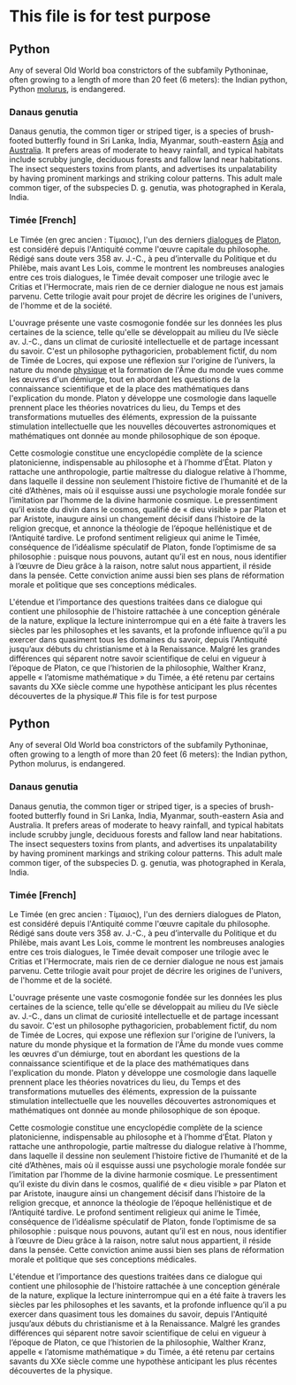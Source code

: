 # This file is for test purpose

## Python

Any of several Old World boa constrictors of the subfamily Pythoninae, 
often growing to a length of more than 20 feet (6 meters): the Indian python, Python [molurus](), is endangered.

### Danaus genutia 	

Danaus genutia, the common tiger or striped tiger, is a species of brush-footed butterfly found in Sri Lanka, India, 
Myanmar, south-eastern [Asia]() and [Australia](). It prefers areas of moderate to heavy rainfall, and typical habitats include 
scrubby jungle, deciduous forests and fallow land near habitations. The insect sequesters toxins from plants, and 
advertises its unpalatability by having prominent markings and striking colour patterns. This adult male common tiger,
of the subspecies D. g. genutia, was photographed in Kerala, India.

### Timée [French]

Le Timée (en grec ancien : Τίμαιος), l'un des derniers [dialogues]() de [Platon](), est considéré depuis l'Antiquité comme 
l'œuvre capitale du philosophe. Rédigé sans doute vers 358 av. J.-C., à peu d’intervalle du Politique et du Philèbe, 
mais avant Les Lois, comme le montrent les nombreuses analogies entre ces trois dialogues, le Timée devait composer une 
trilogie avec le Critias et l'Hermocrate, mais rien de ce dernier dialogue ne nous est jamais parvenu. Cette trilogie 
avait pour projet de décrire les origines de l'univers, de l'homme et de la société.

L'ouvrage présente une vaste cosmogonie fondée sur les données les plus certaines de la science, telle qu'elle se 
développait au milieu du IVe siècle av. J.-C., dans un climat de curiosité intellectuelle et de partage incessant 
du savoir. C'est un philosophe pythagoricien, probablement fictif, du nom de Timée de Locres, qui expose une réflexion
sur l'origine de l’univers, la nature du monde [physique]() et la formation de l'Âme du monde vues comme les œuvres d'un 
démiurge, tout en abordant les questions de la connaissance scientifique et de la place des mathématiques dans 
l'explication du monde. Platon y développe une cosmologie dans laquelle prennent place les théories novatrices du 
lieu, du Temps et des transformations mutuelles des éléments, expression de la puissante stimulation intellectuelle 
que les nouvelles découvertes astronomiques et mathématiques ont donnée au monde philosophique de son époque.

Cette cosmologie constitue une encyclopédie complète de la science platonicienne, indispensable au philosophe et à 
l’homme d’État. Platon y rattache une anthropologie, partie maîtresse du dialogue relative à l’homme, dans laquelle 
il dessine non seulement l’histoire fictive de l’humanité et de la cité d’Athènes, mais où il esquisse aussi 
une psychologie morale fondée sur l’imitation par l’homme de la divine harmonie cosmique. Le pressentiment qu’il 
existe du divin dans le cosmos, qualifié de « dieu visible » par Platon et par Aristote, inaugure ainsi un changement 
décisif dans l’histoire de la religion grecque, et annonce la théologie de l’époque hellénistique et de l’Antiquité 
tardive. Le profond sentiment religieux qui anime le Timée, conséquence de l’idéalisme spéculatif de Platon, fonde 
l’optimisme de sa philosophie : puisque nous pouvons, autant qu’il est en nous, nous identifier à l’œuvre de Dieu 
grâce à la raison, notre salut nous appartient, il réside dans la pensée. Cette conviction anime aussi bien ses plans 
de réformation morale et politique que ses conceptions médicales.

L'étendue et l’importance des questions traitées dans ce dialogue qui contient une philosophie de l'histoire rattachée 
à une conception générale de la nature, explique la lecture ininterrompue qui en a été faite à travers les siècles par 
les philosophes et les savants, et la profonde influence qu’il a pu exercer dans quasiment tous les domaines du savoir, 
depuis l'Antiquité jusqu’aux débuts du christianisme et à la Renaissance. Malgré les grandes différences qui séparent 
notre savoir scientifique de celui en vigueur à l’époque de Platon, ce que l’historien de la philosophie, Walther Kranz, 
appelle « l’atomisme mathématique » du Timée, a été retenu par certains savants du XXe siècle comme une hypothèse 
anticipant les plus récentes découvertes de la physique.# This file is for test purpose

## Python

Any of several Old World boa constrictors of the subfamily Pythoninae, 
often growing to a length of more than 20 feet (6 meters): the Indian python, Python molurus, is endangered.

### Danaus genutia 	

Danaus genutia, the common tiger or striped tiger, is a species of brush-footed butterfly found in Sri Lanka, India, 
Myanmar, south-eastern Asia and Australia. It prefers areas of moderate to heavy rainfall, and typical habitats include 
scrubby jungle, deciduous forests and fallow land near habitations. The insect sequesters toxins from plants, and 
advertises its unpalatability by having prominent markings and striking colour patterns. This adult male common tiger,
of the subspecies D. g. genutia, was photographed in Kerala, India.

### Timée [French]

Le Timée (en grec ancien : Τίμαιος), l'un des derniers dialogues de Platon, est considéré depuis l'Antiquité comme 
l'œuvre capitale du philosophe. Rédigé sans doute vers 358 av. J.-C., à peu d’intervalle du Politique et du Philèbe, 
mais avant Les Lois, comme le montrent les nombreuses analogies entre ces trois dialogues, le Timée devait composer une 
trilogie avec le Critias et l'Hermocrate, mais rien de ce dernier dialogue ne nous est jamais parvenu. Cette trilogie 
avait pour projet de décrire les origines de l'univers, de l'homme et de la société.

L'ouvrage présente une vaste cosmogonie fondée sur les données les plus certaines de la science, telle qu'elle se 
développait au milieu du IVe siècle av. J.-C., dans un climat de curiosité intellectuelle et de partage incessant 
du savoir. C'est un philosophe pythagoricien, probablement fictif, du nom de Timée de Locres, qui expose une réflexion
sur l'origine de l’univers, la nature du monde physique et la formation de l'Âme du monde vues comme les œuvres d'un 
démiurge, tout en abordant les questions de la connaissance scientifique et de la place des mathématiques dans 
l'explication du monde. Platon y développe une cosmologie dans laquelle prennent place les théories novatrices du 
lieu, du Temps et des transformations mutuelles des éléments, expression de la puissante stimulation intellectuelle 
que les nouvelles découvertes astronomiques et mathématiques ont donnée au monde philosophique de son époque.

Cette cosmologie constitue une encyclopédie complète de la science platonicienne, indispensable au philosophe et à 
l’homme d’État. Platon y rattache une anthropologie, partie maîtresse du dialogue relative à l’homme, dans laquelle 
il dessine non seulement l’histoire fictive de l’humanité et de la cité d’Athènes, mais où il esquisse aussi 
une psychologie morale fondée sur l’imitation par l’homme de la divine harmonie cosmique. Le pressentiment qu’il 
existe du divin dans le cosmos, qualifié de « dieu visible » par Platon et par Aristote, inaugure ainsi un changement 
décisif dans l’histoire de la religion grecque, et annonce la théologie de l’époque hellénistique et de l’Antiquité 
tardive. Le profond sentiment religieux qui anime le Timée, conséquence de l’idéalisme spéculatif de Platon, fonde 
l’optimisme de sa philosophie : puisque nous pouvons, autant qu’il est en nous, nous identifier à l’œuvre de Dieu 
grâce à la raison, notre salut nous appartient, il réside dans la pensée. Cette conviction anime aussi bien ses plans 
de réformation morale et politique que ses conceptions médicales.

L'étendue et l’importance des questions traitées dans ce dialogue qui contient une philosophie de l'histoire rattachée 
à une conception générale de la nature, explique la lecture ininterrompue qui en a été faite à travers les siècles par 
les philosophes et les savants, et la profonde influence qu’il a pu exercer dans quasiment tous les domaines du savoir, 
depuis l'Antiquité jusqu’aux débuts du christianisme et à la Renaissance. Malgré les grandes différences qui séparent 
notre savoir scientifique de celui en vigueur à l’époque de Platon, ce que l’historien de la philosophie, Walther Kranz, 
appelle « l’atomisme mathématique » du Timée, a été retenu par certains savants du XXe siècle comme une hypothèse 
anticipant les plus récentes découvertes de la physique.